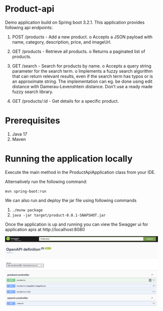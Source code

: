 # Product-api

Demo application build on Spring boot 3.2.1. This application provides following api endpoints:

1. POST /products - Add a new product.
o Accepts a JSON payload with name, category, description, price, and imageUrl.
2. GET /products - Retrieve all products.
o Returns a paginated list of products.
3. GET /search - Search for products by name.
o Accepts a query string parameter for the search term.
o Implements a fuzzy search algorithm that can return relevant results, even if the
search term has typos or is an approximate string. The implementation can eg. be
done using edit distance with Damerau-Levenshtein distance. Don’t use a ready
made fuzzy search library.

4. GET /products/:id - Get details for a specific product.

# Prerequisites
1. Java 17
2. Maven

# Running the application locally

Execute the main method in the ProductApiApplication class from your IDE.

Alternatively run the following command:

`mvn spring-boot:run`

We can also run and deploy the jar file using following commands
1. `./mvnw package`
2. `java -jar target/product-0.0.1-SNAPSHOT.jar`

Once the application is up and running you can view the Swagger ui for application apis at http://localhost:8080


![alt text](https://github.com/meudaypratap/product-api/blob/main/image.png?raw=true)
